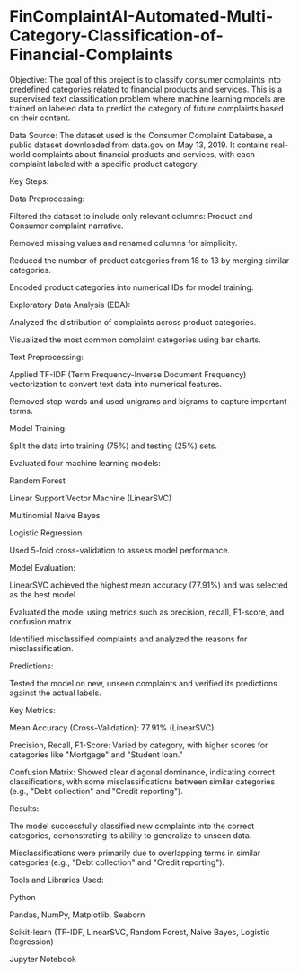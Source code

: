 # FinComplaintAI-Automated-Multi-Category-Classification-of-Financial-Complaints


Objective:
The goal of this project is to classify consumer complaints into predefined categories related to financial products and services. This is a supervised text classification problem where machine learning models are trained on labeled data to predict the category of future complaints based on their content.

Data Source:
The dataset used is the Consumer Complaint Database, a public dataset downloaded from data.gov on May 13, 2019. It contains real-world complaints about financial products and services, with each complaint labeled with a specific product category.

Key Steps:

Data Preprocessing:

Filtered the dataset to include only relevant columns: Product and Consumer complaint narrative.

Removed missing values and renamed columns for simplicity.

Reduced the number of product categories from 18 to 13 by merging similar categories.

Encoded product categories into numerical IDs for model training.

Exploratory Data Analysis (EDA):

Analyzed the distribution of complaints across product categories.

Visualized the most common complaint categories using bar charts.

Text Preprocessing:

Applied TF-IDF (Term Frequency-Inverse Document Frequency) vectorization to convert text data into numerical features.

Removed stop words and used unigrams and bigrams to capture important terms.

Model Training:

Split the data into training (75%) and testing (25%) sets.

Evaluated four machine learning models:

Random Forest

Linear Support Vector Machine (LinearSVC)

Multinomial Naive Bayes

Logistic Regression

Used 5-fold cross-validation to assess model performance.

Model Evaluation:

LinearSVC achieved the highest mean accuracy (77.91%) and was selected as the best model.

Evaluated the model using metrics such as precision, recall, F1-score, and confusion matrix.

Identified misclassified complaints and analyzed the reasons for misclassification.

Predictions:

Tested the model on new, unseen complaints and verified its predictions against the actual labels.

Key Metrics:

Mean Accuracy (Cross-Validation): 77.91% (LinearSVC)

Precision, Recall, F1-Score: Varied by category, with higher scores for categories like "Mortgage" and "Student loan."

Confusion Matrix: Showed clear diagonal dominance, indicating correct classifications, with some misclassifications between similar categories (e.g., "Debt collection" and "Credit reporting").

Results:

The model successfully classified new complaints into the correct categories, demonstrating its ability to generalize to unseen data.

Misclassifications were primarily due to overlapping terms in similar categories (e.g., "Debt collection" and "Credit reporting").

Tools and Libraries Used:

Python

Pandas, NumPy, Matplotlib, Seaborn

Scikit-learn (TF-IDF, LinearSVC, Random Forest, Naive Bayes, Logistic Regression)

Jupyter Notebook
